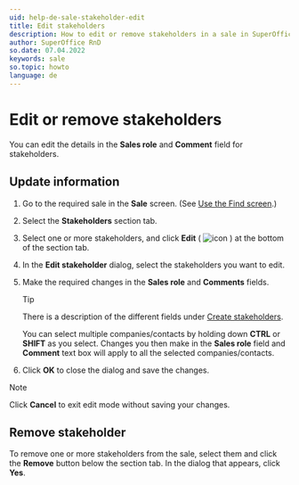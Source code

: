 ```yaml
---
uid: help-de-sale-stakeholder-edit
title: Edit stakeholders
description: How to edit or remove stakeholders in a sale in SuperOffice.
author: SuperOffice RnD
so.date: 07.04.2022
keywords: sale
so.topic: howto
language: de
---
```


# Edit or remove stakeholders

You can edit the details in the **Sales role** and **Comment** field for stakeholders.

## Update information

1. Go to the required sale in the **Sale** screen. (See [Use the Find screen][1].)

1. Select the **Stakeholders** section tab.

1. Select one or more stakeholders, and click **Edit** ( ![icon][img1] ) at the bottom of the section tab.

1. In the **Edit stakeholder** dialog, select the stakeholders you want to edit.

1. Make the required changes in the **Sales role** and **Comments** fields.

    > [!TIP]
    > There is a description of the different fields under [Create stakeholders][2].
    >
    > You can select multiple companies/contacts by holding down **CTRL** or **SHIFT** as you select. Changes you then make in the **Sales role** field and **Comment** text box will apply to all the selected companies/contacts.

1. Click **OK** to close the dialog and save the changes.

> [!NOTE]
> Click **Cancel** to exit edit mode without saving your changes.

## Remove stakeholder

To remove one or more stakeholders from the sale, select them and click the **Remove** button below the section tab. In the dialog that appears, click **Yes**.

<!-- Referenced links -->
[1]: ../../../search-options/learn/find-dialog.md
[2]: create.md

<!-- Referenced images -->
[img1]: ../../../../media/icons/marketing-and-forms/edit.png

